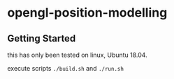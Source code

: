 # opengl-position-modelling

## Getting Started
this has only been tested on linux, Ubuntu 18.04. 

execute scripts ``` ./build.sh ``` and ``` ./run.sh ```

